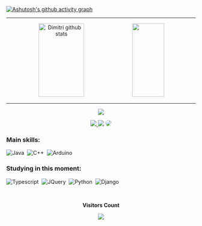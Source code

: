 [![Ashutosh's github activity graph](https://github-readme-activity-graph.cyclic.app/graph?username=DimitriSchulzAmado&bg_color=0d1117&color=ff4d00&line=ff4d00&point=007fff&area=true&hide_border=true)](https://github.com/ashutosh00710/github-readme-activity-graph)
_______________________________________________________________________________________________________________________________________________________________________

<div align="center">  
  <img width="49%" height="195px" src="https://github-readme-stats.vercel.app/api?username=DimitriSchulzAmado&show_icons=true&count_private=true&hide_border=true&title_color=FF4D00&icon_color=007FFF&text_color=c9d1d9&bg_color=0d1117" alt="Dimitri github stats" /> 
  <img width="41%" height="195px" src="https://github-readme-stats.vercel.app/api/top-langs/?username=DimitriSchulzAmado&layout=compact&hide_border=true&title_color=FF4D00&text_color=c9d1d9&bg_color=0d1117"/>
</div>

_______________________________________________________________________________________________________________________________________________________________________

<p align="center">
  <img src="https://github-profile-trophy.vercel.app/?username=DimitriSchulzAmado&theme=onestar&row=2&no-bg=true&column=3&margin-w=15&margin-h=15" />
</p>

<div align="center"> 
<a href="https://instagram.com/schulzdimitrii" target="_blank"><img src="https://img.shields.io/badge/-Instagram-%23E4405F?style=for-the-badge&logo=instagram&logoColor=white"</a>
<a href = "mailto:dimitri.schulz@ges.inatel.br"> <img src="https://img.shields.io/badge/-Email-%23333?style=for-the-badge&logo=gmail&logoColor=white" target="_blank"></a>
<a href="https://www.linkedin.com/in/dimitri-schulz-amado-7993471b1/" target="_blank"><img src="https://img.shields.io/badge/-LinkedIn-%230077B5?style=for-the-badge&logo=linkedin&logoColor=white" style="border-radius: 30px" target="_blank"></a> 
 </div>
  
### Main skills:
![Java](https://img.shields.io/badge/-Java-0D1117?style=for-the-badge&logo=md&logoColor=1572B6&labelColor=0D1117)&nbsp;
![C++](https://img.shields.io/badge/-C++-0D1117?style=for-the-badge&logo=C&logoColor=1572B6&labelColor=0D1117)&nbsp;
![Arduino](https://img.shields.io/badge/-Arduino-0D1117?style=for-the-badge&logo=arduino&Color=006d70&labelColor=0D1117)&nbsp;



### Studying in this moment:
![Typescript](https://img.shields.io/badge/-JavaScript-0D1117?style=for-the-badge&logo=javascript&labelColor=0D1117&textColor=0D1117)&nbsp;
![JQuery](https://img.shields.io/badge/-JQuery-0D1117?style=for-the-badge&logo=JQuery&Color=dodgerblue&labelColor=0D1117)&nbsp;
![Python](https://img.shields.io/badge/-python-0D1117?style=for-the-badge&logo=python&labelColor=0D1117)&nbsp;
![Django](https://img.shields.io/badge/Django-0D1117?style=for-the-badge&logo=django&logoColor=green&labelColor=0D1117)&nbsp;

<div align="center">
<br><p align="centre"><b>Visitors Count</b></p>  
<p align="center"><img align="center" src="https://profile-counter.glitch.me/{DimitriSchulzAmado}/count.svg" /></p> 
<br>
</div>
